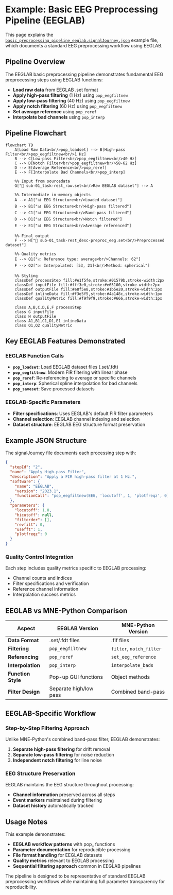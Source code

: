 # Example: Basic EEG Preprocessing Pipeline (EEGLAB)

This page explains the [`basic_preprocessing_pipeline_eeglab.signalJourney.json`](https://github.com/neuromechanist/signalJourney/blob/main/schema/examples/basic_preprocessing_pipeline_eeglab.signalJourney.json) example file, which documents a standard EEG preprocessing workflow using EEGLAB.

## Pipeline Overview

The EEGLAB basic preprocessing pipeline demonstrates fundamental EEG preprocessing steps using EEGLAB functions:

- **Load raw data** from EEGLAB .set format
- **Apply high-pass filtering** (1 Hz) using `pop_eegfiltnew`
- **Apply low-pass filtering** (40 Hz) using `pop_eegfiltnew`
- **Apply notch filtering** (60 Hz) using `pop_eegfiltnew`
- **Set average reference** using `pop_reref`
- **Interpolate bad channels** using `pop_interp`

## Pipeline Flowchart

```mermaid
flowchart TD
    A[Load Raw Data<br/>pop_loadset] --> B[High-pass Filter<br/>pop_eegfiltnew<br/>1 Hz]
    B --> C[Low-pass Filter<br/>pop_eegfiltnew<br/>40 Hz]
    C --> D[Notch Filter<br/>pop_eegfiltnew<br/>58-62 Hz]
    D --> E[Average Reference<br/>pop_reref]
    E --> F[Interpolate Bad Channels<br/>pop_interp]
    
    %% Input from sourcedata
    G["📁 sub-01_task-rest_raw.set<br/>Raw EEGLAB dataset"] --> A
    
    %% Intermediate in-memory objects
    A --> A1["📊 EEG Structure<br/>Loaded dataset"]
    B --> B1["📊 EEG Structure<br/>High-pass filtered"]
    C --> C1["📊 EEG Structure<br/>Band-pass filtered"]
    D --> D1["📊 EEG Structure<br/>Notch filtered"]
    E --> E1["📊 EEG Structure<br/>Average referenced"]
    
    %% Final output
    F --> H["💾 sub-01_task-rest_desc-preproc_eeg.set<br/>Preprocessed dataset"]
    
    %% Quality metrics
    E --> Q1["📈 Reference type: average<br/>Channels: 62"]
    F --> Q2["📈 Interpolated: [53, 21]<br/>Method: spherical"]

    %% Styling
    classDef processStep fill:#e1f5fe,stroke:#01579b,stroke-width:2px
    classDef inputFile fill:#fff3e0,stroke:#e65100,stroke-width:2px
    classDef outputFile fill:#e8f5e8,stroke:#1b5e20,stroke-width:2px
    classDef inlineData fill:#f3e5f5,stroke:#4a148c,stroke-width:1px
    classDef qualityMetric fill:#f9f9f9,stroke:#666,stroke-width:1px

    class A,B,C,D,E,F processStep
    class G inputFile
    class H outputFile
    class A1,B1,C1,D1,E1 inlineData
    class Q1,Q2 qualityMetric
```

## Key EEGLAB Features Demonstrated

### EEGLAB Function Calls
- **`pop_loadset`**: Load EEGLAB dataset files (.set/.fdt)
- **`pop_eegfiltnew`**: Modern FIR filtering with linear phase
- **`pop_reref`**: Re-referencing to average or specific channels
- **`pop_interp`**: Spherical spline interpolation for bad channels
- **`pop_saveset`**: Save processed datasets

### EEGLAB-Specific Parameters
- **Filter specifications**: Uses EEGLAB's default FIR filter parameters
- **Channel selection**: EEGLAB channel indexing and selection
- **Dataset structure**: EEGLAB EEG structure format preservation

## Example JSON Structure

The signalJourney file documents each processing step with:

```json
{
  "stepId": "2",
  "name": "Apply High-pass Filter",
  "description": "Apply a FIR high-pass filter at 1 Hz.",
  "software": {
    "name": "EEGLAB",
    "version": "2023.1",
    "functionCall": "pop_eegfiltnew(EEG, 'locutoff', 1, 'plotfreqz', 0)"
  },
  "parameters": {
    "locutoff": 1.0,
    "hicutoff": null,
    "filtorder": [],
    "revfilt": 0,
    "usefft": 1,
    "plotfreqz": 0
  }
}
```

### Quality Control Integration
Each step includes quality metrics specific to EEGLAB processing:
- Channel counts and indices
- Filter specifications and verification
- Reference channel information
- Interpolation success metrics

## EEGLAB vs MNE-Python Comparison

| Aspect | EEGLAB Version | MNE-Python Version |
|--------|----------------|-------------------|
| **Data Format** | .set/.fdt files | .fif files |
| **Filtering** | `pop_eegfiltnew` | `filter`, `notch_filter` |
| **Referencing** | `pop_reref` | `set_eeg_reference` |
| **Interpolation** | `pop_interp` | `interpolate_bads` |
| **Function Style** | Pop-up GUI functions | Object methods |
| **Filter Design** | Separate high/low pass | Combined band-pass |

## EEGLAB-Specific Workflow

### Step-by-Step Filtering Approach
Unlike MNE-Python's combined band-pass filter, EEGLAB demonstrates:
1. **Separate high-pass filtering** for drift removal
2. **Separate low-pass filtering** for noise reduction  
3. **Independent notch filtering** for line noise

### EEG Structure Preservation
EEGLAB maintains the EEG structure throughout processing:
- **Channel information** preserved across all steps
- **Event markers** maintained during filtering
- **Dataset history** automatically tracked

## Usage Notes

This example demonstrates:
- **EEGLAB workflow patterns** with pop_ functions
- **Parameter documentation** for reproducible processing
- **File format handling** for EEGLAB datasets
- **Quality metrics** relevant to EEGLAB processing
- **Sequential filtering approach** common in EEGLAB pipelines

The pipeline is designed to be representative of standard EEGLAB preprocessing workflows while maintaining full parameter transparency for reproducibility. 